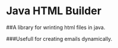 # Java HTML Builder

##A library for wrinting html files in java.

###Usefull for creating emails dynamically.


